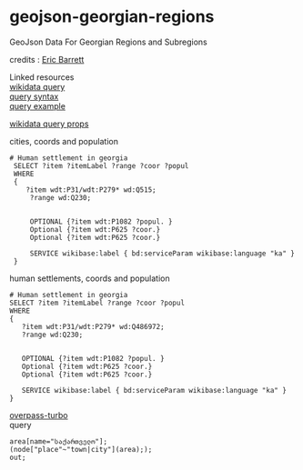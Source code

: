# geojson-georgian-regions
GeoJson Data For Georgian Regions and Subregions


credits : [Eric Barrett](https://github.com/brrttwrks)



Linked resources  
[wikidata query](https://query.wikidata.org/)  
[query syntax](https://www.mediawiki.org/wiki/Wikidata_query_service/User_Manual)  
[query example](https://query.wikidata.org/#%23%20Human%20settlement%20in%20georgia%0ASELECT%20%3Fitem%20%3FitemLabel%20%3Frange%20%3Fcoor%0AWHERE%0A%7B%0A%09%3Fitem%20wdt%3AP31%2Fwdt%3AP279%2A%20wd%3AQ486972%3B%0A%20%20%09%3Frange%20wd%3AQ230%3B%0A%20%20%09wdt%3AP625%20%3Fcoor.%0A%20%20%09SERVICE%20wikibase%3Alabel%20%7B%20bd%3AserviceParam%20wikibase%3Alanguage%20%22ka%22%20%7D%0A%7D)  

[wikidata query props](https://www.wikidata.org/wiki/Wikidata:List_of_properties)


 cities, coords and population
 ```sparql
 # Human settlement in georgia
  SELECT ?item ?itemLabel ?range ?coor ?popul
  WHERE
  {
     ?item wdt:P31/wdt:P279* wd:Q515;
      ?range wd:Q230;


      OPTIONAL {?item wdt:P1082 ?popul. }
      Optional {?item wdt:P625 ?coor.}
      Optional {?item wdt:P625 ?coor.}

      SERVICE wikibase:label { bd:serviceParam wikibase:language "ka" }
  }
 ```
 

 
 
 human settlements, coords and population
 ```sparql
 # Human settlement in georgia
 SELECT ?item ?itemLabel ?range ?coor ?popul
 WHERE
 {
  	?item wdt:P31/wdt:P279* wd:Q486972;
  	?range wd:Q230;
          
                    
    OPTIONAL {?item wdt:P1082 ?popul. }
  	Optional {?item wdt:P625 ?coor.}
    Optional {?item wdt:P625 ?coor.}

  	SERVICE wikibase:label { bd:serviceParam wikibase:language "ka" }
 }
 ```
 
 
 
 [overpass-turbo](http://overpass-turbo.eu/)  
 query  
 ```
area[name="საქართველო"];
(node["place"~"town|city"](area););
out;
 ```
